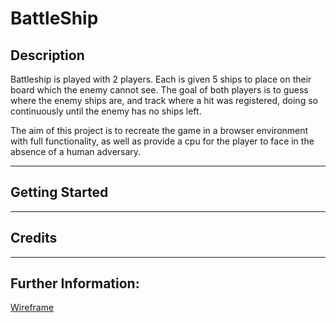 # BattleShip
## Description
Battleship is played with 2 players. Each is given 5 ships to place on their board which the enemy cannot see. The goal of both players is to guess where the enemy ships are, and track where a hit was registered, doing so continuously until the enemy has no ships left.

The aim of this project is to recreate the game in a browser environment with full functionality, as well as provide a cpu for the player to face in the absence of a human adversary.
***
## Getting Started
*** 
## Credits
*** 
## Further Information:
[Wireframe](https://excalidraw.com/#json=1C3dmuPQg5-UAGSRn8kem,8qV1wIsqgrEfhBNDC--tdg)
